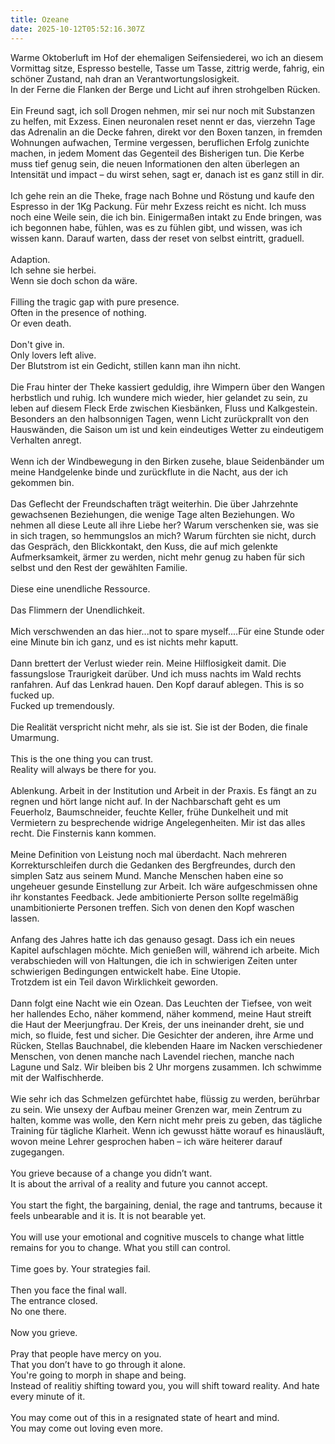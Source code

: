 ```yaml
---
title: Ozeane
date: 2025-10-12T05:52:16.307Z
---
```

Warme Oktoberluft im Hof der ehemaligen Seifensiederei, wo ich an diesem Vormittag sitze, Espresso bestelle, Tasse um Tasse, zittrig werde, fahrig, ein schöner Zustand, nah dran an Verantwortungslosigkeit.\
In der Ferne die Flanken der Berge und Licht auf ihren strohgelben Rücken.\
\
Ein Freund sagt, ich soll Drogen nehmen, mir sei nur noch mit Substanzen zu helfen, mit Exzess. Einen neuronalen reset nennt er das, vierzehn Tage das Adrenalin an die Decke fahren, direkt vor den Boxen tanzen, in fremden Wohnungen aufwachen, Termine vergessen, beruflichen Erfolg zunichte machen, in jedem Moment das Gegenteil des Bisherigen tun. Die Kerbe muss tief genug sein, die neuen Informationen den alten überlegen an Intensität und impact – du wirst sehen, sagt er, danach ist es ganz still in dir.\
\
Ich gehe rein an die Theke, frage nach Bohne und Röstung und kaufe den Espresso in der 1Kg Packung. Für mehr Exzess reicht es nicht. Ich muss noch eine Weile sein, die ich bin. Einigermaßen intakt zu Ende bringen, was ich begonnen habe, fühlen, was es zu fühlen gibt, und wissen, was ich wissen kann. Darauf warten, dass der reset von selbst eintritt, graduell.\
\
Adaption.\
Ich sehne sie herbei.\
Wenn sie doch schon da wäre.\
\
Filling the tragic gap with pure presence.\
Often in the presence of nothing.\
Or even death.\
\
Don't give in.\
Only lovers left alive.\
Der Blutstrom ist ein Gedicht, stillen kann man ihn nicht.\
\
Die Frau hinter der Theke kassiert geduldig, ihre Wimpern über den Wangen herbstlich und ruhig. Ich wundere mich wieder, hier gelandet zu sein, zu leben auf diesem Fleck Erde zwischen Kiesbänken, Fluss und Kalkgestein. Besonders an den halbsonnigen Tagen, wenn Licht zurückprallt von den Hauswänden, die Saison um ist und kein eindeutiges Wetter zu eindeutigem Verhalten anregt.\
\
Wenn ich der Windbewegung in den Birken zusehe, blaue Seidenbänder um meine Handgelenke binde und zurückflute in die Nacht, aus der ich gekommen bin.\
\
Das Geflecht der Freundschaften trägt weiterhin. Die über Jahrzehnte gewachsenen Beziehungen, die wenige Tage alten Beziehungen. Wo nehmen all diese Leute all ihre Liebe her? Warum verschenken sie, was sie in sich tragen, so hemmungslos an mich? Warum fürchten sie nicht, durch das Gespräch, den Blickkontakt, den Kuss, die auf mich gelenkte Aufmerksamkeit, ärmer zu werden, nicht mehr genug zu haben für sich selbst und den Rest der gewählten Familie.\
\
Diese eine unendliche Ressource.\
\
Das Flimmern der Unendlichkeit.\
\
Mich verschwenden an das hier...not to spare myself....Für eine Stunde oder eine Minute bin ich ganz, und es ist nichts mehr kaputt.\
\
Dann brettert der Verlust wieder rein. Meine Hilflosigkeit damit. Die fassungslose Traurigkeit darüber. Und ich muss nachts im Wald rechts ranfahren. Auf das Lenkrad hauen. Den Kopf darauf ablegen. This is so fucked up.\
Fucked up tremendously.\
\
Die Realität verspricht nicht mehr, als sie ist. Sie ist der Boden, die finale Umarmung.\
\
This is the one thing you can trust.\
Reality will always be there for you.\
\
Ablenkung. Arbeit in der Institution und Arbeit in der Praxis. Es fängt an zu regnen und hört lange nicht auf. In der Nachbarschaft geht es um Feuerholz, Baumschneider, feuchte Keller, frühe Dunkelheit und mit Vermietern zu besprechende widrige Angelegenheiten. Mir ist das alles recht. Die Finsternis kann kommen.\
\
Meine Definition von Leistung noch mal überdacht. Nach mehreren Korrekturschleifen durch die Gedanken des Bergfreundes, durch den simplen Satz aus seinem Mund. Manche Menschen haben eine so ungeheuer gesunde Einstellung zur Arbeit. Ich wäre aufgeschmissen ohne ihr konstantes Feedback. Jede ambitionierte Person sollte regelmäßig unambitionierte Personen treffen. Sich von denen den Kopf waschen lassen.\
\
Anfang des Jahres hatte ich das genauso gesagt. Dass ich ein neues Kapitel aufschlagen möchte. Mich genießen will, während ich arbeite. Mich verabschieden will von Haltungen, die ich in schwierigen Zeiten unter schwierigen Bedingungen entwickelt habe. Eine Utopie.\
Trotzdem ist ein Teil davon Wirklichkeit geworden.\
\
Dann folgt eine Nacht wie ein Ozean. Das Leuchten der Tiefsee, von weit her hallendes Echo, näher kommend, näher kommend, meine Haut streift die Haut der Meerjungfrau. Der Kreis, der uns ineinander dreht, sie und mich, so fluide, fest und sicher. Die Gesichter der anderen, ihre Arme und Rücken, Stellas Bauchnabel, die klebenden Haare im Nacken verschiedener Menschen, von denen manche nach Lavendel riechen, manche nach Lagune und Salz. Wir bleiben bis 2 Uhr morgens zusammen. Ich schwimme mit der Walfischherde.\
\
Wie sehr ich das Schmelzen gefürchtet habe, flüssig zu werden, berührbar zu sein. Wie unsexy der Aufbau meiner Grenzen war, mein Zentrum zu halten, komme was wolle, den Kern nicht mehr preis zu geben, das tägliche Training für tägliche Klarheit. Wenn ich gewusst hätte worauf es hinausläuft, wovon meine Lehrer gesprochen haben – ich wäre heiterer darauf zugegangen.\
\
You grieve because of a change you didn’t want.\
It is about the arrival of a reality and future you cannot accept.\
\
You start the fight, the bargaining, denial, the rage and tantrums, because it feels unbearable and it is. It is not bearable yet.\
\
You will use your emotional and cognitive muscels to change what little remains for you to change. What you still can control.\
\
Time goes by. Your strategies fail.\
\
Then you face the final wall.\
The entrance closed.\
No one there.\
\
Now you grieve.\
\
Pray that people have mercy on you.\
That you don’t have to go through it alone.\
You're going to morph in shape and being.\
Instead of realitiy shifting toward you, you will shift toward reality. And hate every minute of it.\
\
You may come out of this in a resignated state of heart and mind.\
You may come out loving even more.